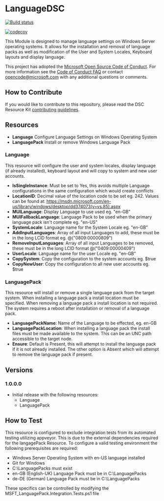 # LanguageDSC

[![Build status](https://ci.appveyor.com/api/projects/status/wfuldlhe53v09eca/branch/master?svg=true)](https://ci.appveyor.com/project/ld0614/languagedsc/branch/master)

[![codecov](https://codecov.io/gh/ld0614/LanguageDsc/branch/master/graph/badge.svg)](https://codecov.io/gh/ld0614/LanguageDsc)

This Module is designed to manage language settings on Windows Server operating systems.  It allows for the installation and removal of language packs as well as modification of the User and System Locales, Keyboard layouts and display language.

This project has adopted the [Microsoft Open Source Code of Conduct](https://opensource.microsoft.com/codeofconduct/).
For more information see the [Code of Conduct FAQ](https://opensource.microsoft.com/codeofconduct/faq/) or contact [opencode@microsoft.com](mailto:opencode@microsoft.com) with any additional questions or comments.

## How to Contribute

If you would like to contribute to this repository, please read the DSC Resource Kit [contributing guidelines](https://github.com/PowerShell/DscResource.Kit/blob/master/CONTRIBUTING.md).

## Resources

* **Language** Configure Language Settings on Windows Operating System
* **LanguagePack** Install or remove Windows Language Pack

### Language

This resource will configure the user and system locales, display language (if already installed), keyboard layout and will copy to system and new user accounts.

* **IsSingleInstance**: Must be set to Yes, this avoids multiple Language configurations in the same configuration which would create conflicts
* **LocationID**: Decimal value of the location code to be set eg. 242.  Values can be found at: https://msdn.microsoft.com/en-us/library/windows/desktop/dd374073(v=vs.85).aspx
* **MUILanguage**: Display Language to use used eg. "en-GB"
* **MUIFallbackLanguage**: Language Pack to be used when the primary language pack isn't complete  eg. "en-US"
* **SystemLocale**:  Language name for the System Locale eg. "en-GB"
* **AddInputLanguages**: Array of all input Languages to add, these must be in the long LCID format  eg. @("0809:00000809")
* **RemoveInputLanguages**: Array of all input Languages to be removed, these must be in the long LCID format @("0409:00000409")
* **UserLocale**:  Language name for the user Locale eg. "en-GB"
* **CopySystem**: Copy the configuration to the system accounts eg. $true
* **CopyNewUser**: Copy the configuration to all new user accounts eg. $true

### LanguagePack

This resource will install or remove a single language pack from the target system.  When installing a language pack a install location must be specified.  When removing a language pack a install location is not required.  The system requires a reboot after installation or removal of a language pack.

* **LanguagePackName**: Name of the Language to be effected, eg. en-GB
* **LanguagePackLocation**: When installing a language pack the install files must be made available to the system.  This can be an UNC path accessible to the target node.
* **Ensure**: Default is Present, this will attempt to install the language pack if it is not already installed.  The other option is Absent which will attempt to remove the language pack if present.

## Versions

### 1.0.0.0

* Initial release with the following resources:
  * Language
  * LanguagePack

## How to Test

This resource is configured to exclude integration tests from its automated testing utilizing appveyor.  This is due to the external dependencies required for the langagePack Resource.  To configure a valid testing environment the following prerequisites are required:

* Windows Server Operating System with en-US language installed
* Git for Windows
* C:\LanguagePacks must exist
* en-GB (English-UK) Language Pack must be in C:\LanguagePacks
* de-DE (German) Language Pack must be in C:\LanguagePacks

These specifics can be controlled by modifying the MSFT_LanguagePack.Integration.Tests.ps1 file
